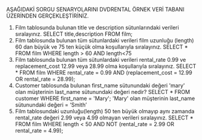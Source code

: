 AŞAĞIDAKİ SORGU SENARYOLARINI DVDRENTAL ÖRNEK VERİ TABANI ÜZERİNDEN GERÇEKLEŞTİRİNİZ.
1.	Film tablosunda bulunan title ve description sütunlarındaki verileri sıralayınız.
SELECT title,description FROM film;
2.	Film tablosunda bulunan tüm sütunlardaki verileri film uzunluğu (length) 60 dan büyük ve 75 ten küçük olma koşullarıyla sıralayınız.
SELECT * FROM film
WHERE length > 60 AND length<75
3.	Film tablosunda bulunan tüm sütunlardaki verileri rental_rate 0.99 ve replacement_cost 12.99 veya 28.99 olma koşullarıyla sıralayınız.
SELECT * FROM film 
WHERE rental_rate = 0.99 AND (replacement_cost = 12.99 OR rental_rate = 28.99);
4.	Customer tablosunda bulunan first_name sütunundaki değeri 'mary' olan müşterinin last_name sütunundaki değeri nedir?
SELECT * FROM customer
WHERE first_name = 'Mary'; 'Mary' olan müşterinin last_name sütunundaki değeri = ‘Smith’
5.	Film tablosundaki uzunluğu(length) 50 ten büyük olmayıp aynı zamanda rental_rate değeri 2.99 veya 4.99 olmayan verileri sıralayınız.
SELECT * FROM film
WHERE length < 50 AND NOT  (rental_rate = 2.99 OR rental_rate = 4.99);

